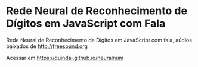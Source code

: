# Rede Neural de Reconhecimento de Dígitos em JavaScript com Fala

Rede Neural de Reconhecimento de Dígitos em JavaScript com fala, aúdios baixados de http://freesound.org

Acessar em https://quindai.github.io/neuralnum
